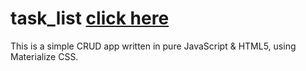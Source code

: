 # task_list [click here](https://sashasohrabi.github.io/task_list)

This is a simple CRUD app written in pure JavaScript & HTML5, using Materialize CSS. 
